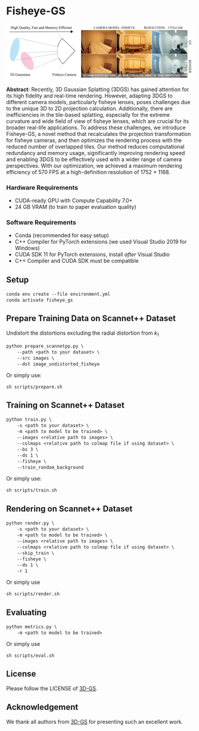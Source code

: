 # Fisheye-GS


![Teaser image](assets/teaser1.jpg)

**Abstract**: Recently, 3D Gaussian Splatting (3DGS) has gained attention for its high fidelity and real-time rendering. However, adapting 3DGS to different camera models, particularly fisheye lenses, poses challenges due to the unique 3D to 2D projection calculation. Additionally, there are inefficiencies in the tile-based splatting, especially for the extreme curvature and wide field of view of fisheye lenses, which are crucial for its broader real-life applications. To address these challenges, we introduce Fisheye-GS, a novel method that recalculates the projection transformation for fisheye cameras, and then optimizes the rendering process with the reduced number of overlapped tiles. Our method reduces computational redundancy and memory usage, significantly improving rendering speed and enabling 3DGS to be effectively used with a wider range of camera perspectives. With our optimization, we achieved a maximum rendering efficiency of 570 FPS at a high-definition resolution of 1752 × 1168.

### Hardware Requirements

- CUDA-ready GPU with Compute Capability 7.0+
- 24 GB VRAM (to train to paper evaluation quality)

### Software Requirements
- Conda (recommended for easy setup)
- C++ Compiler for PyTorch extensions (we used Visual Studio 2019 for Windows)
- CUDA SDK 11 for PyTorch extensions, install *after* Visual Studio
- C++ Compiler and CUDA SDK must be compatible

## Setup
```shell
conda env create --file environment.yml
conda activate fisheye_gs
```
## Prepare Training Data on Scannet++ Dataset
Undistort the distortions excluding the radial distortion from $k_1$
```shell
python prepare_scannetpp.py \
    --path <path to your dataset> \
    --src images \
    --dst image_undistorted_fisheye 
```
Or simply use:
```shell
sh scripts/prepare.sh
```
## Training on Scannet++ Dataset
```shell
python train.py \
    -s <path to your dataset> \
    -m <path to model to be trained> \
    --images <relative path to images> \
    --colmaps <relative path to colmap file if using dataset> \
    --bs 3 \
    --ds 1 \
    --fisheye \
    --train_random_background 
```
Or simply use:
```shell
sh scripts/train.sh
```
## Rendering on Scannet++ Dataset
```shell
python render.py \
    -s <path to your dataset> \
    -m <path to model to be trained> \
    --images <relative path to images> \
    --colmaps <relative path to colmap file if using dataset> \
    --skip_train \
    --fisheye \
    --ds 1 \
    -r 1 
```
Or simply use
```shell
sh scripts/render.sh
```
## Evaluating
```shell
python metrics.py \
    -m <path to model to be trained>
```
Or simply use
```shell
sh scripts/eval.sh
```

## License
Please follow the LICENSE of <a href='https://github.com/graphdeco-inria/gaussian-splatting'>3D-GS</a>.

## Acknowledgement
We thank all authors from <a href='https://github.com/graphdeco-inria/gaussian-splatting'>3D-GS</a> for presenting such an excellent work.
